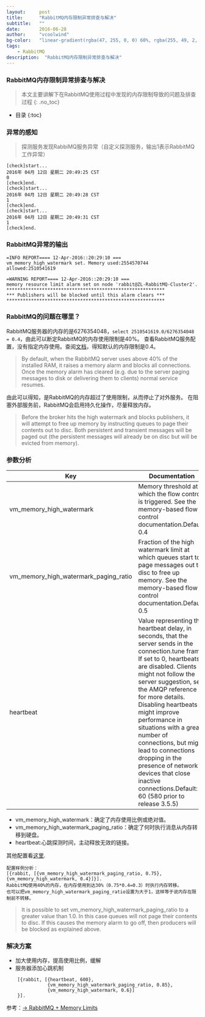 ```yaml
---
layout:     post
title:      "RabbitMQ内存限制异常排查与解决"
subtitle:   ""
date:       2016-06-28
author:     "vcoolwind"
bg-color:   "linear-gradient(rgba(47, 255, 0, 0) 60%, rgba(255, 49, 2, 0.34)), linear-gradient(70deg, rgba(53, 187, 20, 0.56) 32%, rgba(222, 100, 117, 0.58))"
tags:
    - RabbitMQ
description:  "RabbitMQ内存限制异常排查与解决"    
---
```



### RabbitMQ内存限制异常排查与解决
> 本文主要讲解下在RabbitMQ使用过程中发现的内存限制导致的问题及排查过程 
{: .no_toc}

* 目录
{:toc}

### 异常的感知
> 探测服务发现RabbiMQ服务异常（自定义探测服务，输出1表示RabbitMQ工作异常）
	
	[check]start...
	2016年 04月 12日 星期二 20:49:25 CST
	0
	[check]end.
	[check]start...
	2016年 04月 12日 星期二 20:49:28 CST
	1
	[check]end.
	[check]start...
	2016年 04月 12日 星期二 20:49:31 CST
	1
	[check]end.
	
### RabbitMQ异常的输出
	=INFO REPORT==== 12-Apr-2016::20:29:10 ===
	vm_memory_high_watermark set. Memory used:2554570744 allowed:2510541619
	
	=WARNING REPORT==== 12-Apr-2016::20:29:10 ===
	memory resource limit alarm set on node 'rabbit@ZL-RabbitMQ-Cluster2'.
	**********************************************************
	*** Publishers will be blocked until this alarm clears ***
	**********************************************************
	
### RabbitMQ的问题在哪里？
RabbitMQ服务器的内存的是6276354048，`select 2510541619.0/6276354048 = 0.4`，由此可以断定RabbitMQ的内存使用限制是40%。
查看RabbitMQ服务配置，没有指定内存使用。查阅[文档](https://www.rabbitmq.com/memory.html)，得知默认的内存限制是0.4。
> By default, when the RabbitMQ server uses above 40% of the installed RAM, it raises a memory alarm and blocks all connections. Once the memory alarm has cleared (e.g. due to the server paging messages to disk or delivering them to clients) normal service resumes.

由此可以得知，是RabbitMQ的内存超过了使用限制，从而停止了对外服务。
在阻塞外部服务前，RabbitMQ会启用持久化操作，尽量释放内存。
> Before the broker hits the high watermark and blocks publishers,
> it will attempt to free up memory by instructing queues to page their contents out to disc.
>  Both persistent and transient messages will be paged out (the persistent messages will already be on disc but will be evicted from memory).

### 参数分析

Key                                  | Documentation
------------------------------------ | ---------------------------------------------------------
vm_memory_high_watermark             | Memory threshold at which the flow control is triggered. See the memory-based flow control documentation.Default: 0.4
vm_memory_high_watermark_paging_ratio|Fraction of the high watermark limit at which queues start to page messages out to disc to free up memory. See the memory-based flow control documentation.Default: 0.5
heartbeat	                         |Value representing the heartbeat delay, in seconds, that the server sends in the connection.tune frame. If set to 0, heartbeats are disabled. Clients might not follow the server suggestion, see the AMQP reference for more details. Disabling heartbeats might improve performance in situations with a great number of connections, but might lead to connections dropping in the presence of network devices that close inactive connections.Default: 60 (580 prior to release 3.5.5)


- vm_memory_high_watermark：确定了内存使用比例或绝对值。
- vm_memory_high_watermark_paging_ratio：确定了何时执行消息从内存转移到硬盘。
- heartbeat:心跳探测时间，主动释放无效的链接。

其他配置看[这里](https://www.rabbitmq.com/configure.html).

```
配置样例分析：
[{rabbit, [{vm_memory_high_watermark_paging_ratio, 0.75},{vm_memory_high_watermark, 0.4}]}].
RabbitMQ使用40%的内存，在内存使用到达30%（0.75*0.4=0.3）时执行内存转移。
也可以把vm_memory_high_watermark_paging_ratio设置为大于1，这样等于说内存在限制前不转移。
```

> It is possible to set vm_memory_high_watermark_paging_ratio to a greater value than 1.0. 
> In this case queues will not page their contents to disc. 
> If this causes the memory alarm to go off, then producers will be blocked as explained above.

### 解决方案
- 加大使用内存，提高使用比例，缓解
- 服务器添加心跳机制
```
	[{rabbit, [{heartbeat, 600},
	           {vm_memory_high_watermark_paging_ratio, 0.85},
	           {vm_memory_high_watermark, 0.6}]
	}].
```
参考：[→ RabbitMQ + Memory Limits](http://stackoverflow.com/questions/12175156/rabbitmq-memory-limits)


		
